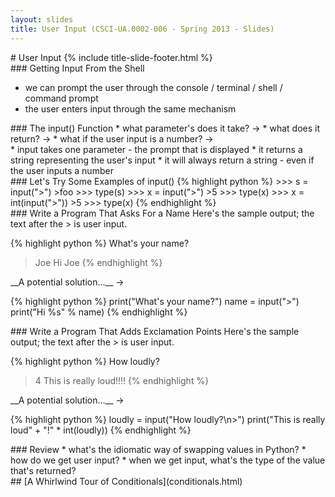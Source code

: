 ```yaml
---
layout: slides
title: User Input (CSCI-UA.0002-006 - Spring 2013 - Slides)
---
```


<section markdown="block" class="title-slide">
# User Input
{% include title-slide-footer.html %}
</section>

<section markdown="block">
### Getting Input From the Shell

* we can prompt the user through the console / terminal / shell / command prompt
* the user enters input through the same mechanism
</section>

<section markdown="block">
### The input() Function
* what parameter's does it take? &rarr;
* what does it return? &rarr;
* what if the user input is a number? &rarr;

<div class="incremental" markdown="block">
* input takes one parameter - the prompt that is displayed
* it returns a string representing the user's input
* it will always return a string - even if the user inputs a number
</div>
</section>

<section markdown="block">
### Let's Try Some Examples of input()
{% highlight python %}
>>> s = input(">")
>foo
>>> type(s)
<class 'str'>
>>> x = input(">")
>5
>>> type(x)
<class 'str'>
>>> x = int(input(">"))
>5
>>> type(x)
<class 'int'>
{% endhighlight %}

</section>

<section markdown="block">
### Write a Program That Asks For a Name
Here's the sample output; the text after the &gt; is user input.

{% highlight python %}
What's your name?
>Joe
Hi Joe
{% endhighlight %}
<div class="incremental" markdown="block">
__A potential solution...__ &rarr;

{% highlight python %}
print("What's your name?")
name = input(">")
print("Hi %s" % name)
{% endhighlight %}
</div>
</section>

<section markdown="block">
### Write a Program That Adds Exclamation Points
Here's the sample output; the text after the &gt; is user input.

{% highlight python %}
How loudly?
>4
This is really loud!!!!
{% endhighlight %}
<div class="incremental" markdown="block">
__A potential solution...__ &rarr;

{% highlight python %}
loudly = input("How loudly?\n>")
print("This is really loud" + "!" * int(loudly))
{% endhighlight %}
</div>
</section>

<section markdown="block">
### Review
* what's the idiomatic way of swapping values in Python?
* how do we get user input?
* when we get input, what's the type of the value that's returned?
</section>

<section markdown="block">
## [A Whirlwind Tour of Conditionals](conditionals.html)
</section>
